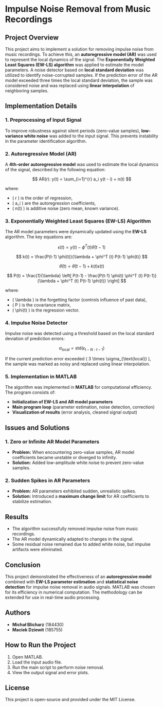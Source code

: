 # Impulse Noise Removal from Music Recordings

## Project Overview

This project aims to implement a solution for removing impulse noise from music recordings. To achieve this, an **autoregressive model (AR)** was used to represent the local dynamics of the signal. The **Exponentially Weighted Least Squares (EW-LS) algorithm** was applied to estimate the model parameters. A noise detector based on **local standard deviation** was utilized to identify noise-corrupted samples. If the prediction error of the AR model exceeded three times the local standard deviation, the sample was considered noise and was replaced using **linear interpolation** of neighboring samples.

## Implementation Details

### 1. **Preprocessing of Input Signal**
To improve robustness against silent periods (zero-value samples), **low-variance white noise** was added to the input signal. This prevents instability in the parameter identification algorithm.

### 2. **Autoregressive Model (AR)**
A **4th-order autoregressive model** was used to estimate the local dynamics of the signal, described by the following equation:

$$
AR(r): y(t) = \sum_{i=1}^{r} a_i y(t - i) + n(t)
$$

where:
- \( r \) is the order of regression,
- \( a_i \) are the autoregression coefficients,
- \( n(t) \) is additive noise (zero mean, known variance).

### 3. **Exponentially Weighted Least Squares (EW-LS) Algorithm**
The AR model parameters were dynamically updated using the **EW-LS** algorithm. The key equations are:

$$
\epsilon(t) = y(t) - \phi^T (t) \hat{\theta}(t-1)
$$

$$
k(t) = \frac{P(t-1) \phi(t)}{\lambda + \phi^T (t) P(t-1) \phi(t)}
$$

$$
\hat{\theta}(t) = \hat{\theta}(t-1) + k(t) \epsilon(t)
$$

$$
P(t) = \frac{1}{\lambda} \left[ P(t-1) - \frac{P(t-1) \phi(t) \phi^T (t) P(t-1)}{\lambda + \phi^T (t) P(t-1) \phi(t)} \right]
$$

where:
- \( \lambda \) is the forgetting factor (controls influence of past data),
- \( P \) is the covariance matrix,
- \( \phi(t) \) is the regression vector.

### 4. **Impulse Noise Detector**
Impulse noise was detected using a threshold based on the local standard deviation of prediction errors:

$$
\sigma_{\text{local}} = \text{std} (\epsilon_{t-N:t-1})
$$

If the current prediction error exceeded \( 3 \times \sigma_{\text{local}} \), the sample was marked as noisy and replaced using linear interpolation.

### 5. **Implementation in MATLAB**
The algorithm was implemented in **MATLAB** for computational efficiency. The program consists of:
- **Initialization of EW-LS and AR model parameters**  
- **Main program loop** (parameter estimation, noise detection, correction)  
- **Visualization of results** (error analysis, cleaned signal output)

## Issues and Solutions

### 1. **Zero or Infinite AR Model Parameters**
- **Problem:** When encountering zero-value samples, AR model coefficients became unstable or diverged to infinity.
- **Solution:** Added low-amplitude white noise to prevent zero-value samples.

### 2. **Sudden Spikes in AR Parameters**
- **Problem:** AR parameters exhibited sudden, unrealistic spikes.
- **Solution:** Introduced a **maximum change limit** for AR coefficients to stabilize estimation.

## Results
- The algorithm successfully removed impulse noise from music recordings.
- The AR model dynamically adapted to changes in the signal.
- Some residual noise remained due to added white noise, but impulse artifacts were eliminated.

## Conclusion
This project demonstrated the effectiveness of an **autoregressive model** combined with **EW-LS parameter estimation** and **statistical noise detection** for impulse noise removal in audio signals. MATLAB was chosen for its efficiency in numerical computation. The methodology can be extended for use in real-time audio processing.

## Authors
- **Michał Blicharz** (184430)
- **Maciek Dziewit** (185755)

## How to Run the Project
1. Open MATLAB.
2. Load the input audio file.
3. Run the main script to perform noise removal.
4. View the output signal and error plots.

## License
This project is open-source and provided under the MIT License.


